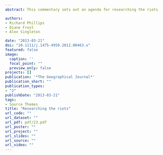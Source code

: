 ```yaml
---
abstract: This commentary sets out an agenda for researching the riots that swept through English cities in 2011, and for exploring the broader issues raised by these events. Drawing inspiration from groundbreaking social and cultural geographies of the 1981 riots, and also from mappings and quantitative studies of the more recent disturbances, this paper sets out a framework for researching the riots, and underlines the importance of doing so. It concludes that while riots are traumatic experiences for many, they can also be opportunities, which effective research can help to realise, recasting these events as catalysts for change.

authors:
- Richard Phillips
- Diane Frost
- Alex Singleton

date: "2013-03-21"
doi: "10.1111/j.1475-4959.2012.00463.x"
featured: false
image:
  caption: ''
  focal_point: ""
  preview_only: false
projects: []
publication: '*The Geographical Journal*'
publication_short: ""
publication_types:
- "2"
publishDate: "2013-03-21"
tags:
- Source Themes
title: "Researching the riots"
url_code: ""
url_dataset: ""
url_pdf: pdf/23.pdf
url_poster: ""
url_project: ""
url_slides: ""
url_source: ""
url_video: ""
---
```


